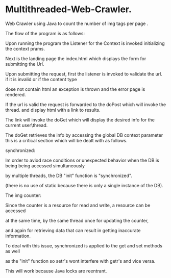 # Multithreaded-Web-Crawler.
 Web Crawler using Java to count the number of img tags per page .
 
 
The flow of the program is as follows:

Upon running the program the Listener for the Context is invoked initializing the context prams.

Next is the landing page the index.html which displays the form for submitting the Url.

Upon submitting the request, first the listener is invoked to validate the url. if it is invalid or if the content type 

dose not contain html an exception is thrown and the error page is rendered.

If the url is valid the request is forwarded to the doPost which will invoke the thread. and display html with a link to results.

The link will invoke the doGet which will display the desired info for the current user\thread.

The doGet retrieves the info by accessing the global DB context parameter this is a critical section which will be dealt with as follows.

synchronized:

Im order to aviod race conditions or unexpected behavior when the DB is being being accessed simultaneously

by multiple threads, the DB "init" function is "synchronized".

(there is no use of static because there is only a single instance of the DB).

The img counter:

Since the counter is a resource for read and write, a resource can be accessed

at the same time, by the same thread once for updating the counter,

and again for retrieving data that can result in getting inaccurate information.

To deal with this issue, synchronized is applied to the get and set methods as well

as the "init" function so setr's wont interfere with getr's and vice versa.

This will work because Java locks are reentrant.




